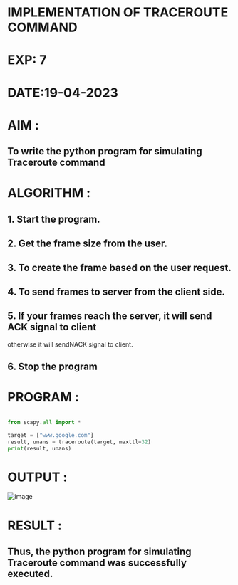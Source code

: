 # IMPLEMENTATION OF TRACEROUTE COMMAND

# EXP: 7

# DATE:19-04-2023

# AIM :
## To write the python program for simulating Traceroute command


# ALGORITHM :
## 1. Start the program.
## 2. Get the frame size from the user.
## 3. To create the frame based on the user request.
## 4. To send frames to server from the client side.
## 5. If your frames reach the server, it will send ACK signal to client
otherwise it will sendNACK signal to client.
## 6. Stop the program

# PROGRAM :
```PYTHON 3 

from scapy.all import *

target = ["www.google.com"]
result, unans = traceroute(target, maxttl=32)
print(result, unans)


```



# OUTPUT :
![image](https://github.com/hearttoucher123/EX-7/assets/122000959/5b29a75c-3938-468a-8368-b5f1bccc8dfb)



# RESULT :
## Thus, the python program for simulating Traceroute command was successfully executed.
